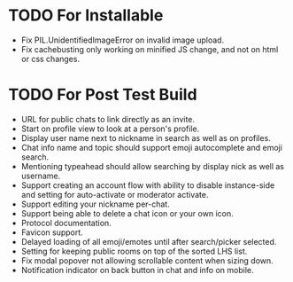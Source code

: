TODO For Installable
====================

 - Fix PIL.UnidentifiedImageError on invalid image upload.
 - Fix cachebusting only working on minified JS change, and not on html or css changes.

TODO For Post Test Build
========================

 - URL for public chats to link directly as an invite.
 - Start on profile view to look at a person's profile.
 - Display user name next to nickname in search as well as on profiles.
 - Chat info name and topic should support emoji autocomplete and emoji search.
 - Mentioning typeahead should allow searching by display nick as well as username.
 - Support creating an account flow with ability to disable instance-side and setting for auto-activate or moderator activate.
 - Support editing your nickname per-chat.
 - Support being able to delete a chat icon or your own icon.
 - Protocol documentation.
 - Favicon support.
 - Delayed loading of all emoji/emotes until after search/picker selected.
 - Setting for keeping public rooms on top of the sorted LHS list.
 - Fix modal popover not allowing scrollable content when sizing down.
 - Notification indicator on back button in chat and info on mobile.
